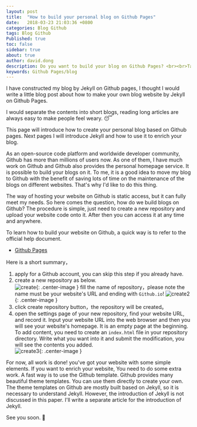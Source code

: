 ```yaml
---
layout: post
title:  "How to build your personal blog on Github Pages"
date:   2018-03-23 21:03:36 +0800
categories: Blog Github
tags: Blog Github
Published: true
toc: false
sidebar: true
about: true
author: david.dong
description: Do you want to build your blog on Github Pages? <br><br>Take a look at this article if you want, hope it can help you!
keywords: Github Pages/blog
---
```

I have constructed my blog by Jekyll on Github pages, I thought I would write a little blog post about how to make your own blog website by Jekyll on Github Pages.<br>

I would separate the contents into short blogs, reading long articles are always easy to make people feel weary. 😴<br>

This page will introduce how to create your personal blog based on Github pages. Next pages I will introduce Jekyll and how to use it to enrich your blog.<br>

As an open-source code platform and worldwide developer community, Github has more than millions of users now. As one of them, I have much work on Github and Github also provides the personal homepage service. It is possible to build your blogs on it. To me, it is a good idea to move my blog to Github with the benefit of saving lots of time on the maintenance of the blogs on different websites. That's why I'd like to do this thing. 

The way of hosting your website on Github is static access, but it can fully meet my needs. So here comes the question, how do we build blogs on Github? The procedure is simple, just need to create a new repository and upload your website code onto it. After then you can access it at any time and anywhere.

<div class = "post-note info">
  <div class = "header"></div>
  <div class = "body">
  <p>To learn how to build your website on Github, a quick way is to refer to the official help document.
	<ul >
	  <li><a href = "https://pages.Github.com">Github Pages</a></li>
	</ul>
  </p>
  </div>
</div>

Here is a short summary，<br>
1. apply for a Github account, you can skip this step if you already have.<br>
2. create a new repository as below. <br>
![create]({{site.cdn_baseurl}}/assets/image/others-blog-create-repository.png){: .center-image }
fill the name of repository，please note the name must be your website's URL and ending with `Github.io`!
![create2]({{site.cdn_baseurl}}/assets/image/others-blog-create-repository2.png){: .center-image }
3. click create repository button，the repository will be created。<br>
4. open the settings page of your new repository, find your website URL, and record it. Input your website URL into the web browser and then you will see your website's homepage. It is an empty page at the beginning. To add content, you need to create an `index.html` file in your repository directory. Write what you want into it and submit the modification, you will see the contents you added.<br>
![create3]({{site.cdn_baseurl}}/assets/image/others-blog-create-repository4.png){: .center-image }

For now, all work is done! you've got your website with some simple elements. If you want to enrich your website, You need to do some extra work. A fast way is to use the Github template. Github provides many beautiful theme templates. You can use them directly to create your own. The theme templates on Github are mostly built based on Jekyll, so it is necessary to understand Jekyll. However, the introduction of Jekyll is not discussed in this paper. I'll write a separate article for the introduction of Jekyll.<br>

See you soon. 🙂 <br>